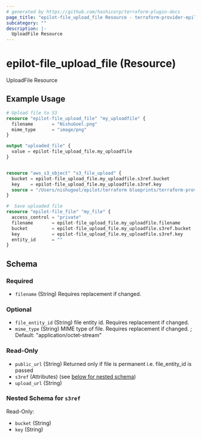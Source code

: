 ```yaml
---
# generated by https://github.com/hashicorp/terraform-plugin-docs
page_title: "epilot-file_upload_file Resource - terraform-provider-epilot-file"
subcategory: ""
description: |-
  UploadFile Resource
---
```


# epilot-file_upload_file (Resource)

UploadFile Resource

## Example Usage

```terraform
# Upload file to S3
resource "epilot-file_upload_file" "my_uploadfile" {
  filename       = "NishuGoel.png"
  mime_type      = "image/png"
}

output "uploaded_file" {
  value = epilot-file_upload_file.my_uploadfile
}


resource "aws_s3_object" "s3_file_upload" {
  bucket = epilot-file_upload_file.my_uploadfile.s3ref.bucket
  key    = epilot-file_upload_file.my_uploadfile.s3ref.key
  source = "/Users/nishugoel/epilot/terraform blueprints/terraform-provider-epilot-file/examples/resources/epilot-file_upload_file/NishuGoel.png"
}

#  Save uploaded file
resource "epilot-file_file" "my_file" {
  access_control = "private"
  filename       = epilot-file_upload_file.my_uploadfile.filename
  bucket         = epilot-file_upload_file.my_uploadfile.s3ref.bucket
  key            = epilot-file_upload_file.my_uploadfile.s3ref.key
  entity_id      = ""
}
```

<!-- schema generated by tfplugindocs -->
## Schema

### Required

- `filename` (String) Requires replacement if changed.

### Optional

- `file_entity_id` (String) file entity id. Requires replacement if changed.
- `mime_type` (String) MIME type of file. Requires replacement if changed. ; Default: "application/octet-stream"

### Read-Only

- `public_url` (String) Returned only if file is permanent i.e. file_entity_id is passed
- `s3ref` (Attributes) (see [below for nested schema](#nestedatt--s3ref))
- `upload_url` (String)

<a id="nestedatt--s3ref"></a>
### Nested Schema for `s3ref`

Read-Only:

- `bucket` (String)
- `key` (String)


